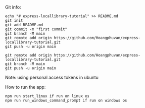 Git info:

    echo "# express-locallibrary-tutorial" >> README.md
    git init
    git add README.md
    git commit -m "first commit"
    git branch -M main
    git remote add origin https://github.com/Hoangphuvan/express-locallibrary-tutorial.git
    git push -u origin main

    git remote add origin https://github.com/Hoangphuvan/express-locallibrary-tutorial.git
    git branch -M main
    git push -u origin main

Note: using personal access tokens in ubuntu

How to run the app:

    npm run start_linux if run on linux os
    npm run run_windows_command_prompt if run on windows os
